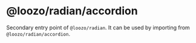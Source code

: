 # @loozo/radian/accordion

Secondary entry point of `@loozo/radian`. It can be used by importing from `@loozo/radian/accordion`.

